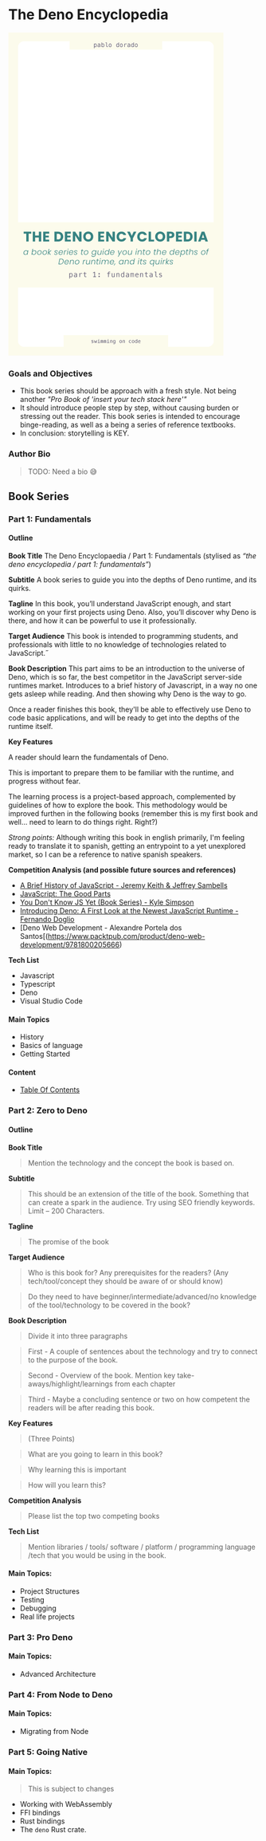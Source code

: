 # The Deno Encyclopedia

![Book Cover v1](assets/img/cover-v1-preview.png)

### Goals and Objectives

- This book series should be approach with a fresh style. Not being another
  _"Pro Book of 'insert your tech stack here'"_
- It should introduce people step by step, without causing burden or stressing
  out the reader. This book series is intended to encourage binge-reading, as
  well as a being a series of reference textbooks.
- In conclusion: storytelling is KEY.

### Author Bio

> TODO: Need a bio 😅

## Book Series

### Part 1: Fundamentals

#### Outline

**Book Title** The Deno Encyclopaedia / Part 1: Fundamentals (stylised as _“the
deno encyclopedia / part 1: fundamentals”_)

**Subtitle** A book series to guide you into the depths of Deno runtime, and its
quirks.

**Tagline** In this book, you’ll understand JavaScript enough, and start working
on your first projects using Deno. Also, you’ll discover why Deno is there, and
how it can be powerful to use it professionally.

**Target Audience** This book is intended to programming students, and
professionals with little to no knowledge of technologies related to
JavaScript.˝

**Book Description** This part aims to be an introduction to the universe of
Deno, which is so far, the best competitor in the JavaScript server-side
runtimes market. Introduces to a brief history of Javascript, in a way no one
gets asleep while reading. And then showing why Deno is the way to go.

Once a reader finishes this book, they'll be able to effectively use Deno to
code basic applications, and will be ready to get into the depths of the runtime
itself.

**Key Features**

A reader should learn the fundamentals of Deno.

This is important to prepare them to be familiar with the runtime, and progress
without fear.

The learning process is a project-based approach, complemented by guidelines of
how to explore the book. This methodology would be improved furthen in the
following books (remember this is my first book and well... need to learn to do
things right. Right?)

_Strong points:_ Although writing this book in english primarily, I'm feeling
ready to translate it to spanish, getting an entrypoint to a yet unexplored
market, so I can be a reference to native spanish speakers.

**Competition Analysis (and possible future sources and references)**

- [A Brief History of JavaScript - Jeremy Keith & Jeffrey
  Sambells](https://link.springer.com/chapter/10.1007/978-1-4302-3390-9_1)
- [JavaScript: The Good Parts](https://www.amazon.com/JavaScript-Good-Parts-Douglas-Crockford/dp/0596517742)
- [You Don't Know JS Yet (Book Series) - Kyle
  Simpson](https://github.com/getify/You-Dont-Know-JS)
- [Introducing Deno: A First Look at the Newest JavaScript Runtime - Fernando
  Doglio](https://www.amazon.com/-/es/Fernando-Doglio/dp/1484261968)
- [Deno Web Development - Alexandre Portela dos
  Santos[(https://www.packtpub.com/product/deno-web-development/9781800205666)

**Tech List**

- Javascript
- Typescript
- Deno
- Visual Studio Code

#### Main Topics

- History
- Basics of language
- Getting Started

#### Content

- [Table Of Contents](src/1-fundamentals/TOC.md)

### Part 2: Zero to Deno

#### Outline

**Book Title**

> Mention the technology and the concept the book is based on.

**Subtitle**

> This should be an extension of the title of the book. Something that can
> create a spark in the audience. Try using SEO friendly keywords. Limit – 200
> Characters.

**Tagline**

> The promise of the book

**Target Audience**

> Who is this book for? Any prerequisites for the readers? (Any
> tech/tool/concept they should be aware of or should know)

> Do they need to have beginner/intermediate/advanced/no knowledge of the
> tool/technology to be covered in the book?

**Book Description**

> Divide it into three paragraphs

> First - A couple of sentences about the technology and try to connect to the
> purpose of the book.

> Second - Overview of the book. Mention key take-aways/highlight/learnings from
> each chapter

> Third - Maybe a concluding sentence or two on how competent the readers will
> be after reading this book.

**Key Features**

> (Three Points)

> What are you going to learn in this book?

> Why learning this is important

> How will you learn this?

**Competition Analysis**

> Please list the top two competing books

**Tech List**

> Mention libraries / tools/ software / platform / programming language /tech
> that you would be using in the book.

#### Main Topics:

- Project Structures
- Testing
- Debugging
- Real life projects

### Part 3: Pro Deno

#### Main Topics:

- Advanced Architecture

### Part 4: From Node to Deno

#### Main Topics:

- Migrating from Node

### Part 5: Going Native

#### Main Topics:

> This is subject to changes

- Working with WebAssembly
- FFI bindings
- Rust bindings
- The `deno` Rust crate.
